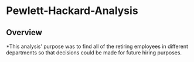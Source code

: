 # Pewlett-Hackard-Analysis

## Overview
  *This analysis' purpose was to find all of the retiring employees in different departments so that decisions could be made for future hiring purposes. 
  

